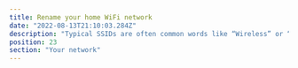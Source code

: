 ```yaml
---
title: Rename your home WiFi network
date: "2022-08-13T21:10:03.284Z"
description: "Typical SSIDs are often common words like “Wireless” or “Default”. Having a default name potentially indicates to an attacker that you have a lower level of security on your network. This can make your network more of a target to someone looking at a selection of networks to potentially attack. Type in your router IP into your browser, and change your network name in settings after logging in."
position: 23
section: "Your network"
---
```

